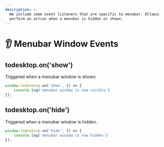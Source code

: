 ```yaml
---
description: >-
  We include some event listeners that are specific to menubar. Allowing you to
  perform an action when a menubar is hidden or shown.
---
```


# 👂 Menubar Window Events

## todesktop.on('show')

Triggered when a menubar window is shown.

```javascript
window.todesktop.on('show', () => {
    console.log('menubar window is now visible')
});
```

## todesktop.on('hide')

Triggered when a menubar window is hidden.

```javascript
window.todesktop.on('hide', () => {
    console.log('menubar window is now hidden')
});
```
